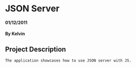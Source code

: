 # JSON Server
#### 01/12/2011
#### By Kelvin 

## Project Description
    The application showcases how to use JSON server with JS.

